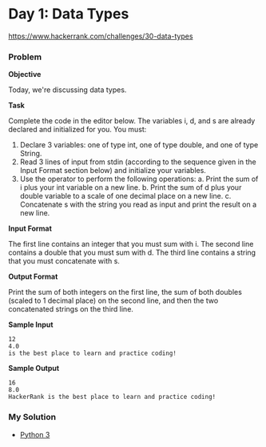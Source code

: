 # Day 1: Data Types

https://www.hackerrank.com/challenges/30-data-types

### Problem

**Objective**

Today, we're discussing data types.

**Task**

Complete the code in the editor below. The variables i, d, and s are already declared and initialized for you. You must:

1. Declare 3 variables: one of type int, one of type double, and one of type String.
2. Read 3 lines of input from stdin (according to the sequence given in the Input Format section below) and initialize your  variables.
3. Use the  operator to perform the following operations:
    a. Print the sum of i plus your int variable on a new line.
    b. Print the sum of d plus your double variable to a scale of one decimal place on a new line.
    c. Concatenate s with the string you read as input and print the result on a new line.

**Input Format**

The first line contains an integer that you must sum with i.
The second line contains a double that you must sum with d.
The third line contains a string that you must concatenate with s.

**Output Format**

Print the sum of both integers on the first line, the sum of both doubles (scaled to 1 decimal place) on the second line, and then the two concatenated strings on the third line.

**Sample Input**

```
12
4.0
is the best place to learn and practice coding!
```

**Sample Output**

```
16
8.0
HackerRank is the best place to learn and practice coding!
```

### My Solution

- [Python 3](python3.py)
